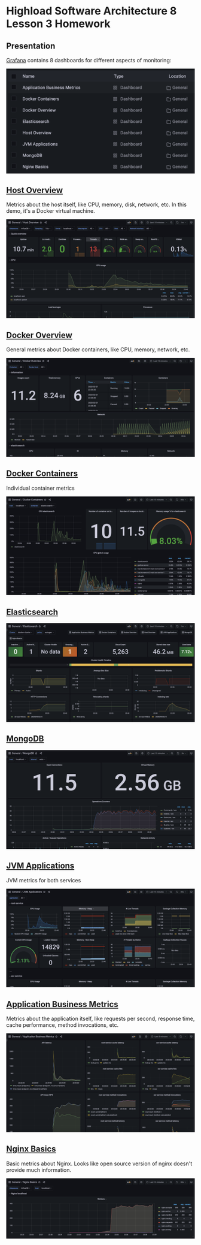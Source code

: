 # Highload Software Architecture 8 Lesson 3 Homework

Presentation
---

[Grafana](http://localhost:3000) contains 8 dashboards for different aspects of monitoring:

![dashboards](docs/dashboards.png "Dashboards")

## [Host Overview](http://localhost:3000/d/hsal2-01/host-overview)

Metrics about the host itself, like CPU, memory, disk, network, etc. In this demo, it's a Docker virtual machine.

![host overview](docs/host.png "Host Overview")

## [Docker Overview](http://localhost:3000/d/hsal2-02/docker-overview)

General metrics about Docker containers, like CPU, memory, network, etc.

![docker overview](docs/docker-overview.png "Docker Overview")

## [Docker Containers](http://localhost:3000/d/hsal2-03/docker-containers)

Individual container metrics

![docker containers](docs/docker-containers.png "Docker Containers")

## [Elasticsearch](http://localhost:3000/d/hsal2-04/elasticsearch)

![elasticsearch](docs/elasticsearch.png "Elasticsearch")

## [MongoDB](http://localhost:3000/d/hsal2-05/mongodb)

![mongodb](docs/mongodb.png "MongoDB")

## [JVM Applications](http://localhost:3000/d/hsal2-06/jvm-applications)

JVM metrics for both services

![jvm applications](docs/jvm-apps.png "JVM Applications")

## [Application Business Metrics](http://localhost:3000/d/hsal2-07/application-business-metrics)

Metrics about the application itself, like requests per second, response time, cache performance, method invocations, etc.

![application business metrics](docs/business.png "Application Business Metrics")

## [Nginx Basics](http://localhost:3000/d/hsal2-08/nginx-basics)

Basic metrics about Nginx. Looks like open source version of nginx doesn't provide much information.

![nginx basics](docs/nginx.png "Nginx Basics")
